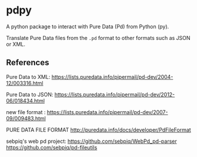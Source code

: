 # pdpy

A python package to interact with Pure Data (Pd) from Python (py).

Translate Pure Data files from the `.pd` format to other formats such as JSON or XML.

## References

Pure Data to XML:
<https://lists.puredata.info/pipermail/pd-dev/2004-12/003316.html>

Pure Data to JSON:
<https://lists.puredata.info/pipermail/pd-dev/2012-06/018434.html>

new file format :
<https://lists.puredata.info/pipermail/pd-dev/2007-09/009483.html>

PURE DATA FILE FORMAT
<http://puredata.info/docs/developer/PdFileFormat>

sebpiq's web pd project:
<https://github.com/sebpiq/WebPd_pd-parser>
<https://github.com/sebpiq/pd-fileutils>
